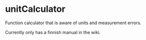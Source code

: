 # unitCalculator

Function calculator that is aware of units and measurement errors.

Currently only has a finnish manual in the wiki.
